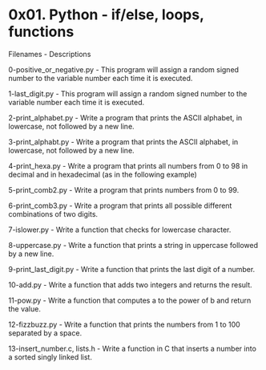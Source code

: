 # 0x01. Python - if/else, loops, functions

Filenames - Descriptions

0-positive_or_negative.py - This program will assign a random signed number to the variable number each time it is executed.


1-last_digit.py - This program will assign a random signed number to the variable number each time it is executed.


2-print_alphabet.py - Write a program that prints the ASCII alphabet, in lowercase, not followed by a new line.


3-print_alphabt.py - Write a program that prints the ASCII alphabet, in lowercase, not followed by a new line.


4-print_hexa.py - Write a program that prints all numbers from 0 to 98 in decimal and in hexadecimal (as in the following example)


 5-print_comb2.py - Write a program that prints numbers from 0 to 99.


 6-print_comb3.py - Write a program that prints all possible different combinations of two digits.


 7-islower.py - Write a function that checks for lowercase character. 


 8-uppercase.py - Write a function that prints a string in uppercase followed by a new line.


 9-print_last_digit.py - Write a function that prints the last digit of a number.


 10-add.py - Write a function that adds two integers and returns the result.


 11-pow.py - Write a function that computes a to the power of b and return the value.


 12-fizzbuzz.py - Write a function that prints the numbers from 1 to 100 separated by a space.


13-insert_number.c, lists.h - Write a function in C that inserts a number into a sorted singly linked list.

